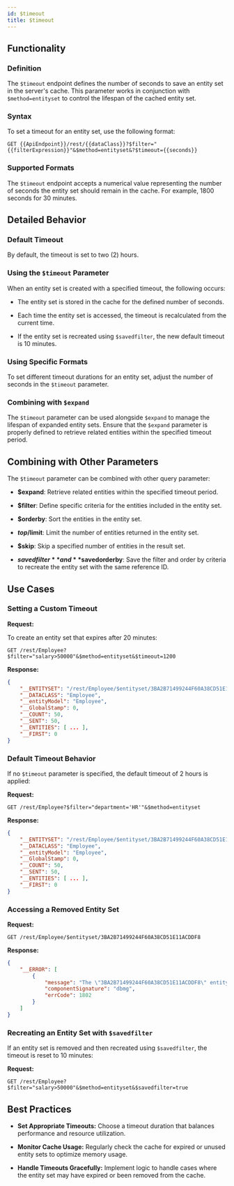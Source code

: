 ```yaml
---
id: $timeout
title: $timeout
---
```


## Functionality

### Definition

The `$timeout` endpoint defines the number of seconds to save an entity set in the server's cache. This parameter works in conjunction with `$method=entityset` to control the lifespan of the cached entity set.


### Syntax

To set a timeout for an entity set, use the following format:

```
GET {{ApiEndpoint}}/rest/{{dataClass}}?$filter="{{filterExpression}}"&$method=entityset&?$timeout={{seconds}}
```

### Supported Formats

The `$timeout` endpoint accepts a numerical value representing the number of seconds the entity set should remain in the cache. For example, 1800 seconds for 30 minutes.



## Detailed Behavior

### Default Timeout

By default, the timeout is set to two (2) hours.

### Using the `$timeout` Parameter

When an entity set is created with a specified timeout, the following occurs:

- The entity set is stored in the cache for the defined number of seconds.

- Each time the entity set is accessed, the timeout is recalculated from the current time.

- If the entity set is recreated using `$savedfilter`, the new default timeout is 10 minutes.

### Using Specific Formats

To set different timeout durations for an entity set, adjust the number of seconds in the `$timeout` parameter.

### Combining with `$expand`

The `$timeout` parameter can be used alongside `$expand` to manage the lifespan of expanded entity sets. Ensure that the `$expand` parameter is properly defined to retrieve related entities within the specified timeout period.



## Combining with Other Parameters

The `$timeout` parameter can be combined with other query parameter:

- **$expand**: Retrieve related entities within the specified timeout period.

- **$filter**: Define specific criteria for the entities included in the entity set.

- **$orderby**: Sort the entities in the entity set.

- **$top/$limit**: Limit the number of entities returned in the entity set.

- **$skip**: Skip a specified number of entities in the result set.

- **$savedfilter** and **$savedorderby**: Save the filter and order by criteria to recreate the entity set with the same reference ID.




## Use Cases

### Setting a Custom Timeout

**Request:**

To create an entity set that expires after 20 minutes:

```
GET /rest/Employee?$filter="salary>50000"&$method=entityset&$timeout=1200
```

**Response:**

```json
{
    "__ENTITYSET": "/rest/Employee/$entityset/3BA2B71499244F60A38CD51E11ACDDF8",
    "__DATACLASS": "Employee",
    "__entityModel": "Employee",
    "__GlobalStamp": 0,
    "__COUNT": 50,
    "__SENT": 50,
    "__ENTITIES": [ ... ],
    "__FIRST": 0
}
```


### Default Timeout Behavior

If no `$timeout` parameter is specified, the default timeout of 2 hours is applied:

**Request:**

```
GET /rest/Employee?$filter="department='HR'"&$method=entityset
```

**Response:**

```json
{
    "__ENTITYSET": "/rest/Employee/$entityset/3BA2B71499244F60A38CD51E11ACDDF8",
    "__DATACLASS": "Employee",
    "__entityModel": "Employee",
    "__GlobalStamp": 0,
    "__COUNT": 50,
    "__SENT": 50,
    "__ENTITIES": [ ... ],
    "__FIRST": 0
}
```

### Accessing a Removed Entity Set

**Request:**

```
GET /rest/Employee/$entityset/3BA2B71499244F60A38CD51E11ACDDF8
```

**Response:**

```json
{
    "__ERROR": [
        {
            "message": "The \"3BA2B71499244F60A38CD51E11ACDDF8\" entity set cannot be found",
            "componentSignature": "dbmg",
            "errCode": 1802
        }
    ]
}
```

### Recreating an Entity Set with `$savedfilter`

If an entity set is removed and then recreated using `$savedfilter`, the timeout is reset to 10 minutes:

**Request:**

```
GET /rest/Employee?$filter="salary>50000"&$method=entityset&$savedfilter=true
```




## Best Practices

- **Set Appropriate Timeouts:** Choose a timeout duration that balances performance and resource utilization.

- **Monitor Cache Usage:** Regularly check the cache for expired or unused entity sets to optimize memory usage.

- **Handle Timeouts Gracefully:** Implement logic to handle cases where the entity set may have expired or been removed from the cache.